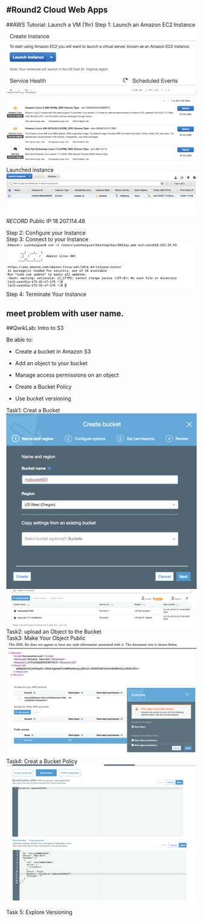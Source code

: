 #Round2 Cloud Web Apps
-

##AWS Tutorial: Launch a VM (1hr)
Step 1: Launch an Amazon EC2 Instance
![](https://github.com/GuanYuankai/dist-sys-practice/blob/master/Image/cloud1.png?raw=true)
![](https://github.com/GuanYuankai/dist-sys-practice/blob/master/Image/cloud2.png?raw=true)
Launched instance
![](https://github.com/GuanYuankai/dist-sys-practice/blob/master/Image/cloud3.png?raw=true)
*RECORD* Public IP:18.207.114.48

Step 2: Configure your Instance  
Step 3: Connect to your Instance
![](https://github.com/GuanYuankai/dist-sys-practice/blob/master/Image/cloud4.png?raw=true) 
Step 4: Terminate Your Instance

meet problem with user name.
-

##QwikLab: Intro to S3

Be able to:

* Create a bucket in Amazon S3

* Add an object to your bucket

* Manage access permissions on an object

* Create a Bucket Policy

* Use bucket versioning

Task1: Creat a Bucket
![](https://github.com/GuanYuankai/dist-sys-practice/blob/master/Image/bucket1.png?raw=true)
![](https://github.com/GuanYuankai/dist-sys-practice/blob/master/Image/bucket2.png?raw=true)  
Task2: upload an Object to the Bucket  
Task3: Make Your Object Public
![](https://github.com/GuanYuankai/dist-sys-practice/blob/master/Image/cloud5.png?raw=true)
![](https://github.com/GuanYuankai/dist-sys-practice/blob/master/Image/bucket3.png?raw=true)  
Task4: Creat a Bucket Policy
![](https://github.com/GuanYuankai/dist-sys-practice/blob/master/Image/bucket4.png?raw=true)
![](https://github.com/GuanYuankai/dist-sys-practice/blob/master/Image/bucket6.png?raw=true)

Task 5: Explore Versioning

